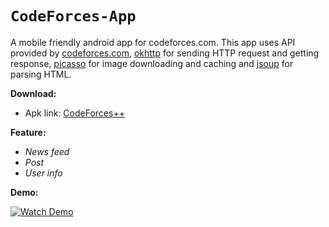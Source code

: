 # `CodeForces-App`
A mobile friendly android app for codeforces.com. This app uses API provided by [codeforces.com](https://codeforces.com/api/help), [okhttp](https://github.com/square/okhttp) for sending HTTP request and getting response,  [picasso](https://github.com/square/picasso) for image downloading and caching and [jsoup](https://jsoup.org/) for parsing HTML.

**Download:**  
* Apk link: [CodeForces++](https://github.com/joyroy95/Codeforces-Android-App/blob/master/app/release/app-release.apk)

**Feature:**
* *News feed*
* *Post*
* *User info*

**Demo:**

[![Watch Demo](https://i.ibb.co/dPPgmRM/image1.png)](https://youtu.be/ISzHxuBAvJM)
